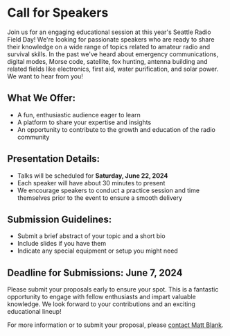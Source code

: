# Call for Speakers

Join us for an engaging educational session at this year's Seattle Radio Field Day! We're looking for passionate speakers who are ready to share their knowledge on a wide range of topics related to amateur radio and survival skills. In the past we've heard about emergency communications, digital modes, Morse code, satellite, fox hunting, antenna building and related fields like electronics, first aid, water purification, and solar power. We want to hear from you!

## What We Offer:

- A fun, enthusiastic audience eager to learn
- A platform to share your expertise and insights
- An opportunity to contribute to the growth and education of the radio community

## Presentation Details:

- Talks will be scheduled for **Saturday, June 22, 2024**
- Each speaker will have about 30 minutes to present
- We encourage speakers to conduct a practice session and time themselves prior to the event to ensure a smooth delivery

## Submission Guidelines:

- Submit a brief abstract of your topic and a short bio
- Include slides if you have them 
- Indicate any special equipment or setup you might need

## Deadline for Submissions: **June 7, 2024**

Please submit your proposals early to ensure your spot. This is a fantastic opportunity to engage with fellow enthusiasts and impart valuable knowledge. We look forward to your contributions and an exciting educational lineup!

For more information or to submit your proposal, please [contact Matt Blank]().